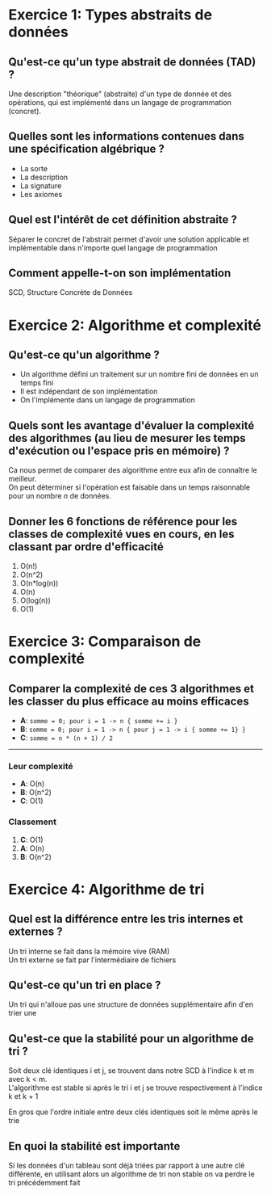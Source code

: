 # Exercice 1: Types abstraits de données

## Qu'est-ce qu'un type abstrait de données (TAD) ?
Une description "théorique" (abstraite) d'un type de donnée et des opérations, qui est implémenté dans un langage de programmation (concret).

## Quelles sont les informations contenues dans une spécification algébrique ?
- La sorte
- La description
- La signature
- Les axiomes

## Quel est l'intérêt de cet définition abstraite ?
Séparer le concret de l'abstrait permet d'avoir une solution applicable et implémentable dans n'importe quel langage de programmation

## Comment appelle-t-on son implémentation
SCD, Structure Concrète de Données


# Exercice 2: Algorithme et complexité

## Qu'est-ce qu'un algorithme ?
- Un algorithme défini un traitement sur un nombre fini de données en un temps fini
- Il est indépendant de son implémentation
- On l'implémente dans un langage de programmation

## Quels sont les avantage d'évaluer la complexité des algorithmes (au lieu de mesurer les temps d'exécution ou l'espace pris en mémoire) ?
Ca nous permet de comparer des algorithme entre eux afin de connaître le meilleur.  
On peut déterminer si l'opération est faisable dans un temps raisonnable pour un nombre *n* de données.

## Donner les 6 fonctions de référence pour les classes de complexité vues en cours, en les classant par ordre d'efficacité
1. O(n!)
2. O(n^2)
3. O(n*log(n))
4. O(n)
5. O(log(n))
6. O(1)


# Exercice 3: Comparaison de complexité

## Comparer la complexité de ces 3 algorithmes et les classer du plus efficace au moins efficaces
- **A**: `somme = 0; pour i = 1 -> n { somme += i }`
- **B**: `somme = 0; pour i = 1 -> n { pour j = 1 -> i { somme += 1} }`
- **C**: `somme = n * (n + 1) / 2`

---

### Leur complexité
- **A**: O(n)
- **B**: O(n^2)
- **C**: O(1)

### Classement
1. **C**: O(1)
2. **A**: O(n)
3. **B**: O(n^2)

# Exercice 4: Algorithme de tri

## Quel est la différence entre les tris internes et externes ?
Un tri interne se fait dans la mémoire vive (RAM)  
Un tri externe se fait par l'intermédiaire de fichiers

## Qu'est-ce qu'un tri en place ?
Un tri qui n'alloue pas une structure de données supplémentaire afin d'en trier une

## Qu'est-ce que la stabilité pour un algorithme de tri ?
Soit deux clé identiques i et j, se trouvent dans notre SCD à l'indice k et m avec k < m.  
L'algorithme est stable si après le tri i et j se trouve respectivement à l'indice k et k + 1

En gros que l'ordre initiale entre deux clés identiques soit le même après le trie

## En quoi la stabilité est importante
Si les données d'un tableau sont déjà triées par rapport à une autre clé différente, en utilisant alors un algorithme de tri non stable on va perdre le tri précédemment fait
